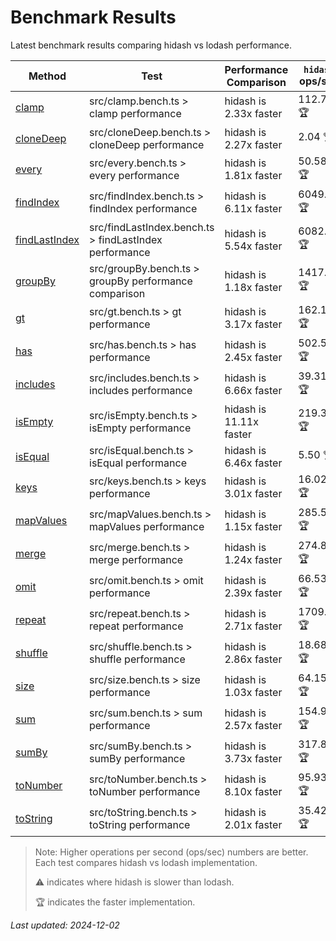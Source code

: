 # Benchmark Results

Latest benchmark results comparing hidash vs lodash performance.

| Method | Test | Performance Comparison | `hidash` ops/sec | `lodash@4.17.21` ops/sec |
|--------|------|----------------------|----------------|----------------|
| [clamp](https://github.com/NaverPayDev/hidash/blob/117d629e01680a827a03c64978b859aa2d23cd70/src/clamp.ts) | src/clamp.bench.ts > clamp performance | hidash is 2.33x faster | 112.71 🏆 | 48.45 |
| [cloneDeep](https://github.com/NaverPayDev/hidash/blob/117d629e01680a827a03c64978b859aa2d23cd70/src/cloneDeep.ts) | src/cloneDeep.bench.ts > cloneDeep performance | hidash is 2.27x faster | 2.04 🏆 | 0.90 |
| [every](https://github.com/NaverPayDev/hidash/blob/117d629e01680a827a03c64978b859aa2d23cd70/src/every.ts) | src/every.bench.ts > every performance | hidash is 1.81x faster | 50.58 🏆 | 27.99 |
| [findIndex](https://github.com/NaverPayDev/hidash/blob/117d629e01680a827a03c64978b859aa2d23cd70/src/findIndex.ts) | src/findIndex.bench.ts > findIndex performance | hidash is 6.11x faster | 6049.10 🏆 | 989.79 |
| [findLastIndex](https://github.com/NaverPayDev/hidash/blob/117d629e01680a827a03c64978b859aa2d23cd70/src/findLastIndex.ts) | src/findLastIndex.bench.ts > findLastIndex performance | hidash is 5.54x faster | 6082.54 🏆 | 1098.72 |
| [groupBy](https://github.com/NaverPayDev/hidash/blob/117d629e01680a827a03c64978b859aa2d23cd70/src/groupBy.ts) | src/groupBy.bench.ts > groupBy performance comparison | hidash is 1.18x faster | 1417.04 🏆 | 1197.03 |
| [gt](https://github.com/NaverPayDev/hidash/blob/117d629e01680a827a03c64978b859aa2d23cd70/src/gt.ts) | src/gt.bench.ts > gt performance | hidash is 3.17x faster | 162.16 🏆 | 51.16 |
| [has](https://github.com/NaverPayDev/hidash/blob/117d629e01680a827a03c64978b859aa2d23cd70/src/has.ts) | src/has.bench.ts > has performance | hidash is 2.45x faster | 502.53 🏆 | 205.10 |
| [includes](https://github.com/NaverPayDev/hidash/blob/117d629e01680a827a03c64978b859aa2d23cd70/src/includes.ts) | src/includes.bench.ts > includes performance | hidash is 6.66x faster | 39.31 🏆 | 5.90 |
| [isEmpty](https://github.com/NaverPayDev/hidash/blob/117d629e01680a827a03c64978b859aa2d23cd70/src/isEmpty.ts) | src/isEmpty.bench.ts > isEmpty performance | hidash is 11.11x faster | 219.34 🏆 | 19.74 |
| [isEqual](https://github.com/NaverPayDev/hidash/blob/117d629e01680a827a03c64978b859aa2d23cd70/src/isEqual.ts) | src/isEqual.bench.ts > isEqual performance | hidash is 6.46x faster | 5.50 🏆 | 0.85 |
| [keys](https://github.com/NaverPayDev/hidash/blob/117d629e01680a827a03c64978b859aa2d23cd70/src/keys.ts) | src/keys.bench.ts > keys performance | hidash is 3.01x faster | 16.02 🏆 | 5.31 |
| [mapValues](https://github.com/NaverPayDev/hidash/blob/117d629e01680a827a03c64978b859aa2d23cd70/src/mapValues.ts) | src/mapValues.bench.ts > mapValues performance | hidash is 1.15x faster | 285.55 🏆 | 247.59 |
| [merge](https://github.com/NaverPayDev/hidash/blob/117d629e01680a827a03c64978b859aa2d23cd70/src/merge.ts) | src/merge.bench.ts > merge performance | hidash is 1.24x faster | 274.80 🏆 | 221.35 |
| [omit](https://github.com/NaverPayDev/hidash/blob/117d629e01680a827a03c64978b859aa2d23cd70/src/omit.ts) | src/omit.bench.ts > omit performance | hidash is 2.39x faster | 66.53 🏆 | 27.81 |
| [repeat](https://github.com/NaverPayDev/hidash/blob/117d629e01680a827a03c64978b859aa2d23cd70/src/repeat.ts) | src/repeat.bench.ts > repeat performance | hidash is 2.71x faster | 1709.15 🏆 | 629.77 |
| [shuffle](https://github.com/NaverPayDev/hidash/blob/117d629e01680a827a03c64978b859aa2d23cd70/src/shuffle.ts) | src/shuffle.bench.ts > shuffle performance | hidash is 2.86x faster | 18.68 🏆 | 6.53 |
| [size](https://github.com/NaverPayDev/hidash/blob/117d629e01680a827a03c64978b859aa2d23cd70/src/size.ts) | src/size.bench.ts > size performance | hidash is 1.03x faster | 64.15 🏆 | 62.02 |
| [sum](https://github.com/NaverPayDev/hidash/blob/117d629e01680a827a03c64978b859aa2d23cd70/src/sum.ts) | src/sum.bench.ts > sum performance | hidash is 2.57x faster | 154.91 🏆 | 60.29 |
| [sumBy](https://github.com/NaverPayDev/hidash/blob/117d629e01680a827a03c64978b859aa2d23cd70/src/sumBy.ts) | src/sumBy.bench.ts > sumBy performance | hidash is 3.73x faster | 317.88 🏆 | 85.33 |
| [toNumber](https://github.com/NaverPayDev/hidash/blob/117d629e01680a827a03c64978b859aa2d23cd70/src/toNumber.ts) | src/toNumber.bench.ts > toNumber performance | hidash is 8.10x faster | 95.93 🏆 | 11.85 |
| [toString](https://github.com/NaverPayDev/hidash/blob/117d629e01680a827a03c64978b859aa2d23cd70/src/toString.ts) | src/toString.bench.ts > toString performance | hidash is 2.01x faster | 35.42 🏆 | 17.62 |

> Note: Higher operations per second (ops/sec) numbers are better. Each test compares hidash vs lodash implementation.
>
> ⚠️ indicates where hidash is slower than lodash.
>
> 🏆 indicates the faster implementation.

_Last updated: 2024-12-02_
